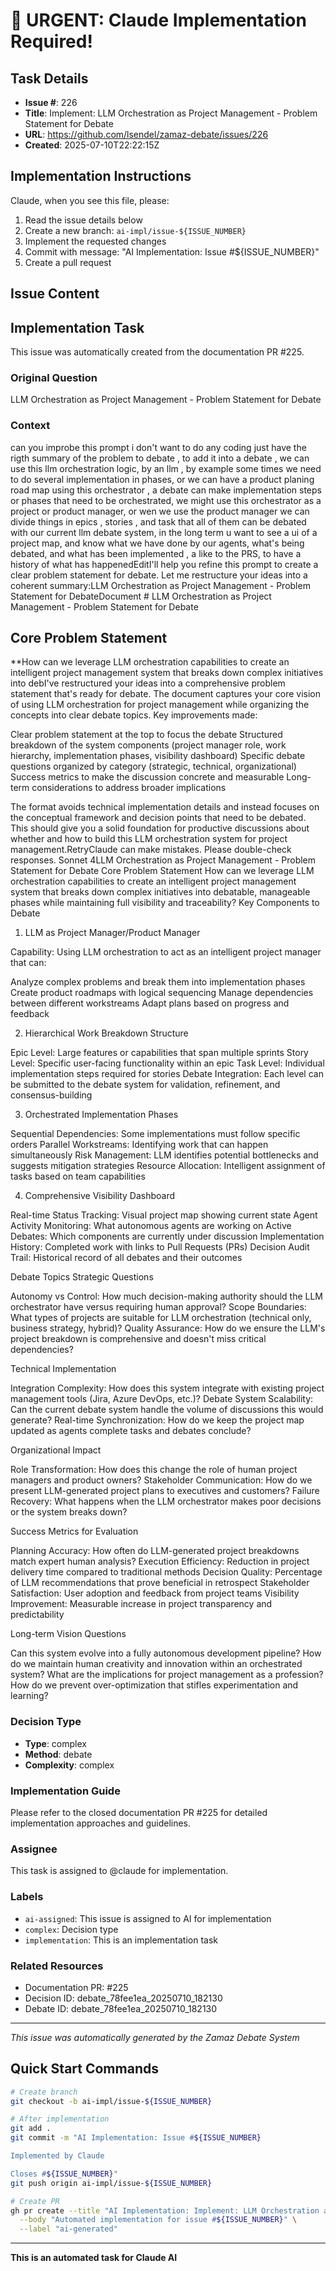 # 🚨 URGENT: Claude Implementation Required!

## Task Details
- **Issue #**: 226
- **Title**: Implement: LLM Orchestration as Project Management - Problem Statement for Debate
- **URL**: https://github.com/lsendel/zamaz-debate/issues/226
- **Created**: 2025-07-10T22:22:15Z

## Implementation Instructions

Claude, when you see this file, please:

1. Read the issue details below
2. Create a new branch: `ai-impl/issue-${ISSUE_NUMBER}`
3. Implement the requested changes
4. Commit with message: "AI Implementation: Issue #${ISSUE_NUMBER}"
5. Create a pull request

## Issue Content

## Implementation Task

This issue was automatically created from the documentation PR #225.

### Original Question
LLM Orchestration as Project Management - Problem Statement for Debate

### Context
can you  improbe this prompt i don't want to do any coding just have the rigth summary of the problem to debate , to add it into a debate ,  we can use this llm orchestration logic, by an llm , by example some times we need to do several implementation in phases, or we can have a product planing road map using this orchestrator , a debate can make  implementation steps or phases that need to be orchestrated, we might use this orchestrator as a project or product  manager, or wen we use the product manager we can divide things in epics , stories , and task  that all of them can be debated with our current llm debate system, in the long term u want to see a ui of a project map, and know what we have done by our agents, what's being debated, and what has been implemented , a like to the PRS, to have a history of what has happenedEditI'll help you refine this prompt to create a clear problem statement for debate. Let me restructure your ideas into a coherent summary:LLM Orchestration as Project Management - Problem Statement for DebateDocument # LLM Orchestration as Project Management - Problem Statement for Debate

## Core Problem Statement

**How can we leverage LLM orchestration capabilities to create an intelligent project management system that breaks down complex initiatives into debI've restructured your ideas into a comprehensive problem statement that's ready for debate. The document captures your core vision of using LLM orchestration for project management while organizing the concepts into clear debate topics.
Key improvements made:

Clear problem statement at the top to focus the debate
Structured breakdown of the system components (project manager role, work hierarchy, implementation phases, visibility dashboard)
Specific debate questions organized by category (strategic, technical, organizational)
Success metrics to make the discussion concrete and measurable
Long-term considerations to address broader implications

The format avoids technical implementation details and instead focuses on the conceptual framework and decision points that need to be debated. This should give you a solid foundation for productive discussions about whether and how to build this LLM orchestration system for project management.RetryClaude can make mistakes. Please double-check responses. Sonnet 4LLM Orchestration as Project Management - Problem Statement for Debate
Core Problem Statement
How can we leverage LLM orchestration capabilities to create an intelligent project management system that breaks down complex initiatives into debatable, manageable phases while maintaining full visibility and traceability?
Key Components to Debate
1. LLM as Project Manager/Product Manager

Capability: Using LLM orchestration to act as an intelligent project manager that can:

Analyze complex problems and break them into implementation phases
Create product roadmaps with logical sequencing
Manage dependencies between different workstreams
Adapt plans based on progress and feedback



2. Hierarchical Work Breakdown Structure

Epic Level: Large features or capabilities that span multiple sprints
Story Level: Specific user-facing functionality within an epic
Task Level: Individual implementation steps required for stories
Debate Integration: Each level can be submitted to the debate system for validation, refinement, and consensus-building

3. Orchestrated Implementation Phases

Sequential Dependencies: Some implementations must follow specific orders
Parallel Workstreams: Identifying work that can happen simultaneously
Risk Management: LLM identifies potential bottlenecks and suggests mitigation strategies
Resource Allocation: Intelligent assignment of tasks based on team capabilities

4. Comprehensive Visibility Dashboard

Real-time Status Tracking: Visual project map showing current state
Agent Activity Monitoring: What autonomous agents are working on
Active Debates: Which components are currently under discussion
Implementation History: Completed work with links to Pull Requests (PRs)
Decision Audit Trail: Historical record of all debates and their outcomes

Debate Topics
Strategic Questions

Autonomy vs Control: How much decision-making authority should the LLM orchestrator have versus requiring human approval?
Scope Boundaries: What types of projects are suitable for LLM orchestration (technical only, business strategy, hybrid)?
Quality Assurance: How do we ensure the LLM's project breakdown is comprehensive and doesn't miss critical dependencies?

Technical Implementation

Integration Complexity: How does this system integrate with existing project management tools (Jira, Azure DevOps, etc.)?
Debate System Scalability: Can the current debate system handle the volume of discussions this would generate?
Real-time Synchronization: How do we keep the project map updated as agents complete tasks and debates conclude?

Organizational Impact

Role Transformation: How does this change the role of human project managers and product owners?
Stakeholder Communication: How do we present LLM-generated project plans to executives and customers?
Failure Recovery: What happens when the LLM orchestrator makes poor decisions or the system breaks down?

Success Metrics for Evaluation

Planning Accuracy: How often do LLM-generated project breakdowns match expert human analysis?
Execution Efficiency: Reduction in project delivery time compared to traditional methods
Decision Quality: Percentage of LLM recommendations that prove beneficial in retrospect
Stakeholder Satisfaction: User adoption and feedback from project teams
Visibility Improvement: Measurable increase in project transparency and predictability

Long-term Vision Questions

Can this system evolve into a fully autonomous development pipeline?
How do we maintain human creativity and innovation within an orchestrated system?
What are the implications for project management as a profession?
How do we prevent over-optimization that stifles experimentation and learning?

### Decision Type
- **Type**: complex
- **Method**: debate
- **Complexity**: complex

### Implementation Guide
Please refer to the closed documentation PR #225 for detailed implementation approaches and guidelines.

### Assignee
This task is assigned to @claude for implementation.

### Labels
- `ai-assigned`: This issue is assigned to AI for implementation
- `complex`: Decision type
- `implementation`: This is an implementation task

### Related Resources
- Documentation PR: #225
- Decision ID: debate_78fee1ea_20250710_182130
- Debate ID: debate_78fee1ea_20250710_182130

---
*This issue was automatically generated by the Zamaz Debate System*


## Quick Start Commands

```bash
# Create branch
git checkout -b ai-impl/issue-${ISSUE_NUMBER}

# After implementation
git add .
git commit -m "AI Implementation: Issue #${ISSUE_NUMBER}

Implemented by Claude

Closes #${ISSUE_NUMBER}"
git push origin ai-impl/issue-${ISSUE_NUMBER}

# Create PR
gh pr create --title "AI Implementation: Implement: LLM Orchestration as Project Management - Problem Statement for Debate" \
  --body "Automated implementation for issue #${ISSUE_NUMBER}" \
  --label "ai-generated"
```

---
**This is an automated task for Claude AI**
